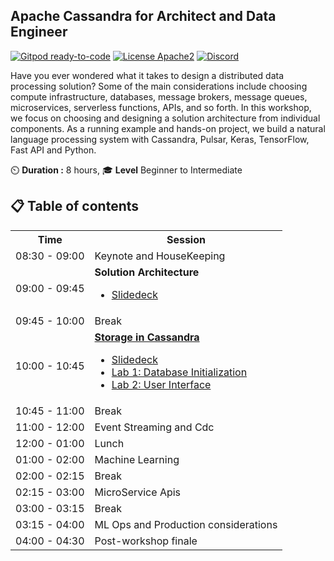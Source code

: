 ## Apache Cassandra for Architect and Data Engineer

[![Gitpod ready-to-code](https://img.shields.io/badge/Gitpod-ready--to--code-blue?logo=gitpod)](https://gitpod.io/#https://github.com/datastaxdevs/workshop-realtime-data-pipelines)
[![License Apache2](https://img.shields.io/hexpm/l/plug.svg)](http://www.apache.org/licenses/LICENSE-2.0)
[![Discord](https://img.shields.io/discord/685554030159593522)](https://discord.com/widget?id=685554030159593522&theme=dark)

Have you ever wondered what it takes to design a distributed data processing solution? Some of the main considerations include choosing compute infrastructure, databases, message brokers, message queues, microservices, serverless functions, APIs, and so forth. In this workshop, we focus on choosing and designing a solution architecture from individual components. As a running example and hands-on project, we build a natural language processing system with Cassandra, Pulsar, Keras, TensorFlow, Fast API and Python.

⏲️ **Duration :** 8 hours, 🎓 **Level** Beginner to Intermediate

## 📋 Table of contents

<table>
    <tr>
        <th>Time</th>
        <th>Session</th>
    </tr>
    <tr>
        <td>08:30 - 09:00</td>
        <td>Keynote and HouseKeeping</td>
    </tr>
    <tr>
        <td>09:00 - 09:45</td>
        <td><b>Solution Architecture</b>
            <ul> 
                <li><a href="#" target="_blank">Slidedeck</a></li>
           </ul>
        </td>
    </tr>
    <tr>
        <td>09:45 - 10:00</td>
        <td>Break</td>
    </tr>
    <tr>
        <td>10:00 - 10:45</td>
        <td><b><a href="https://github.com/DataStax-Academy/cassandra-for-data-engineers/wiki/Storage-in-Cassandra">Storage in Cassandra</a></b>
            <ul> 
                <li><a href="https://github.com/DataStax-Academy/cassandra-for-data-engineers/blob/main/courses/2%20-%20Storage%20in%20Cassandra.pdf" target="_blank">Slidedeck</a></li>
                <li><a href="https://github.com/DataStax-Academy/cassandra-for-data-engineers/wiki/Storage-in-Cassandra#lab1---database-initialization" target="_blank">Lab 1: Database Initialization</a></li>
                <li><a href="https://github.com/DataStax-Academy/cassandra-for-data-engineers/wiki/Storage-in-Cassandra#lab2---user-interface" target="_blank">Lab 2: User Interface</a></li>
            </ul>            
        </td>
    </tr>
    <tr>
        <td>10:45 - 11:00</td>
        <td>Break</td>
    </tr>
    <tr>
        <td>11:00 - 12:00</td>
        <td>Event Streaming and Cdc</td>
    </tr>
    <tr>
        <td>12:00 - 01:00</td>
        <td>Lunch</td>
    </tr>
    <tr>
        <td>01:00 - 02:00</td>
        <td>Machine Learning</td>
    </tr>
    <tr>
        <td>02:00 - 02:15</td>
        <td>Break</td>
    </tr>
    <tr>
        <td>02:15 - 03:00</td>
        <td>MicroService Apis</td>
    </tr>
    <tr>
        <td>03:00 - 03:15</td>
        <td>Break</td>
    </tr>
    <tr>
        <td>03:15 - 04:00</td>
        <td>ML Ops and Production considerations</td>
    </tr>
    <tr>
        <td>04:00 - 04:30</td>
        <td>Post-workshop finale</td>
    </tr>
</table>

